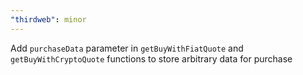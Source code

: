 ```yaml
---
"thirdweb": minor
---
```


Add `purchaseData` parameter in `getBuyWithFiatQuote` and `getBuyWithCryptoQuote` functions to store arbitrary data for purchase
